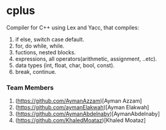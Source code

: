 # cplus
Compiler for C++ using Lex and Yacc, that compiles:
1. if else, switch case default.
2. for, do while, while.
3. fuctions, nested blocks.
4. expressions, all operators(arithmetic, assignment, ..etc). 
5. data types (int, float, char, bool, const).
6. break, continue.

### Team Members
1. (https://github.com/AymanAzzam)[Ayman Azzam]
2. (https://github.com/aymanElakwah)[Ayman Elakwah]
3. (https://github.com/AymanAbdelnaby)[AymanAbdelnaby]
4. (https://github.com/KhaledMoataz)[Khaled Moataz]
